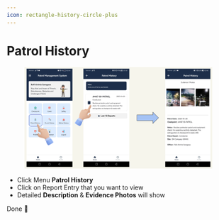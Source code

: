 ```yaml
---
icon: rectangle-history-circle-plus
---
```


# Patrol History

<figure><img src="../../.gitbook/assets/image (42).png" alt=""><figcaption></figcaption></figure>

* Click Menu **Patrol History**
* Click on Report Entry that you want to view
* Detailed **Description** & **Evidence Photos** will show

Done :tada:
